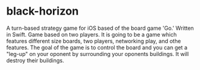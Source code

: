 # black-horizon
A turn-based strategy game for iOS based of the board game 'Go.' Written in Swift.
Game based on two players. It is going to be a game which features different size boards, two players, networking play, and othe features. The goal of the game is to control the board and you can get a "leg-up" on your oponent by surrounding your oponents buildings. It will destroy their buildings. 
